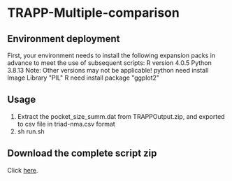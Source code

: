 # TRAPP-Multiple-comparison

## Environment deployment
First, your environment needs to install the following expansion packs in advance to meet the use of subsequent scripts:
R version 4.0.5 
Python 3.8.13 
Note: Other versions may not be applicable!
python need install Image Library "PIL"
R need install package "ggplot2"

## Usage
1. Extract the pocket_size_summ.dat from TRAPPOutput.zip, and exported to csv file in triad-nma.csv format
2. sh run.sh

## Download the complete script zip
Click <a href="https://github.com/sean28/TRAPP-Multiple-comparison/archive/refs/heads/main.zip">here</a>.


